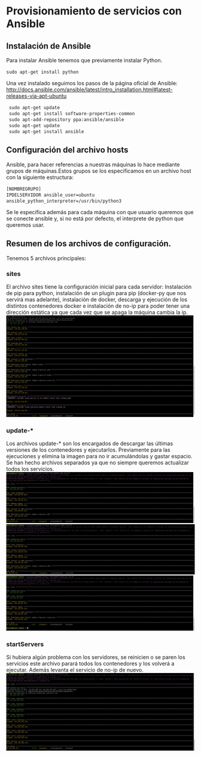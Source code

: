 # Provisionamiento de servicios con Ansible

## Instalación de Ansible

Para instalar Ansible tenemos que previamente instalar Python.
```
sudo apt-get install python
```
Una vez instalado seguimos los pasos de la página oficial de Ansible: http://docs.ansible.com/ansible/latest/intro_installation.html#latest-releases-via-apt-ubuntu
```
 sudo apt-get update
 sudo apt-get install software-properties-common
 sudo apt-add-repository ppa:ansible/ansible
 sudo apt-get update
 sudo apt-get install ansible
 ```
## Configuración del archivo hosts
Ansible, para hacer referencias a nuestras máquinas lo hace mediante grupos de máquinas.Estos grupos se los especificamos en un archivo host con la siguiente estructura:
```
[NOMBREGRUPO]
IPDELSERVIDOR ansible_user=ubuntu ansible_python_interpreter=/usr/bin/python3
```
Se le especifica además para cada máquina con que usuario queremos que se conecte ansible y, si no está por defecto, el interprete de python que queremos usar.

## Resumen de los archivos de configuración.
Tenemos 5 archivos principales:
### sites
El archivo sites tiene la configuración inicial para cada servidor: Instalación de pip para python, instalación de un plugin para pip (docker-py que nos servirá mas adelante), instalación de docker, descarga y ejecución de los distintos contenedores docker e instalación de no-ip para poder tener una dirección estática ya que cada vez que se apaga la máquina cambia la ip.
![primeraConfiguracion](Imagenes/8.png)
### update-*
Los archivos update-* son los encargados de descargar las últimas versiones de los contenedores y ejecutarlos. Previamente para las ejecuciones y elimina la imagen para no ir acumulándolas y gastar espacio. Se han hecho archivos separados ya que no siempre queremos actualizar todos los servicios.
![actualizacion1](Imagenes/18.png)
![actualizacion2](Imagenes/19.png)
![actualizacion3](Imagenes/20.png)
### startServers
Si hubiera algún problema con los servidores, se reinicien o se paren los servicios este archivo parará todos los contenedores y los volverá a ejecutar. Además levanta el servicio de no-ip de nuevo.
![start](Imagenes/21.png)
